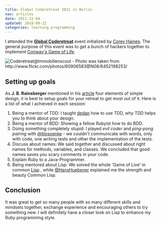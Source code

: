 ```yaml
---
title: Global Coderetreat 2011 in Berlin
nav: articles
date: 2011-12-04
updated: 2018-09-22
categories: learning programming
---
```


I attended the [**Global Coderetreat**](http://coderetreat.org/) event initialized by [Corey Haines](http://coreyhaines.com/). The general purpose of this event was to get a bunch of hackers together to implement [Conway's Game of Life](http://en.wikipedia.org/wiki/Conway's_Game_of_Life).


<img src="http://farm8.staticflickr.com/7029/6452198253_ca6e01b7f4_b.jpg" class="center" alt="Coderetreat@Immobilienscout - Photo was taken from http://www.flickr.com/photos/60906583@N08/6452198253/"/>


## Setting up goals

As **J. B. Rainsberger** mentioned in his [article](http://www.jbrains.ca/permalink/the-four-elements-of-simple-design) four elements of
simple design, it is best to setup goals for your retreat to get most out of it. Here is a list of what I achieved in each session:


1. Being a mentor of TDD: I taught [dedan](https://github.com/dedan) how to use TDD, why TDD helps you to think about your design.
2. Being a mentor of BDD: Showing a fellow Rubyist how to do BDD.
3. Doing something completely stupid: I played *evil coder* and *ping-pong pairing* with [@tilosoenke](http://twitter.com/#!/tilosoenke) - we couldn't communicate with words, only with code, one writing tests and other the implementation of the tests.
4. Discuss about names: We said together and discussed about right names for methods, variables, and classes. We concluded that good names saves you scary comments in your code.
5. Explain Ruby to a Java-Programmer.
6. Being mentored about Lisp: We solved the whole 'Game of Live' in common [Lisp](http://en.wikipedia.org/wiki/Lisp_(programming_language)) , while [@HansHuebener](http://twitter.com/#!/hanshuebner) explained me the strength and beauty Common Lisp.


## Conclusion

It was great to get so many people with so many different skills and mindsets together, exchange experience and encouraging others to try something new. I will definitely have a closer look on Lisp to enhance my Ruby programming style.

